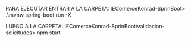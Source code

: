 PARA EJECUTAR ENTRAR A LA CARPETA:
IEComerceKonrad-SprinBoot> .\mvnw spring-boot:run -X

LUEGO A LA CARPETA:
IEComerceKonrad-SprinBoot\validacion-solicitudes> npm start
